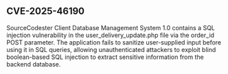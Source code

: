## CVE-2025-46190
SourceCodester Client Database Management System 1.0 contains a SQL injection vulnerability in the user_delivery_update.php file via the order_id POST parameter. The application fails to sanitize user-supplied input before using it in SQL queries, allowing unauthenticated attackers to exploit blind boolean-based SQL injection to extract sensitive information from the backend database.
